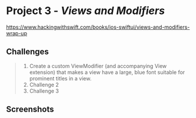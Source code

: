 # Project 3 - *Views and Modifiers*
https://www.hackingwithswift.com/books/ios-swiftui/views-and-modifiers-wrap-up

## Challenges

> 1. Create a custom ViewModifier (and accompanying View extension) that makes a view have a large, blue font suitable for prominent titles in a view.
> 2. Challenge 2
> 3. Challenge 3

## Screenshots

